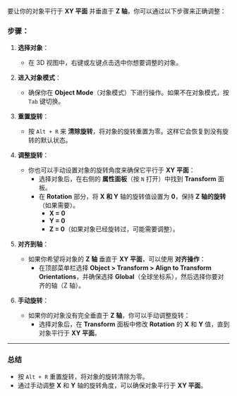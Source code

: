 

要让你的对象平行于 **XY 平面** 并垂直于 **Z 轴**，你可以通过以下步骤来正确调整：

### 步骤：

1. **选择对象**：
   - 在 3D 视图中，右键或左键点击选中你想要调整的对象。

2. **进入对象模式**：
   - 确保你在 **Object Mode**（对象模式）下进行操作。如果不在对象模式，按 `Tab` 键切换。

3. **重置旋转**：
   - 按 `Alt + R` 来 **清除旋转**，将对象的旋转重置为零。这样它会恢复到没有旋转的默认状态。

4. **调整旋转**：
   - 你也可以手动设置对象的旋转角度来确保它平行于 **XY 平面**：
     - 选择对象后，在右侧的 **属性面板**（按 `N` 打开）中找到 **Transform** 面板。
     - 在 **Rotation** 部分，将 **X 和 Y** 轴的旋转值设置为 **0**，保持 **Z 轴的旋转**（如果需要）。
       - **X = 0**
       - **Y = 0**
       - **Z = 0**（如果对象已经旋转过，可能需要调整）。

5. **对齐到轴**：
   - 如果你希望将对象的 **Z 轴** 垂直于 **XY 平面**，可以使用 **对齐操作**：
     - 在顶部菜单栏选择 **Object > Transform > Align to Transform Orientations**，并确保选择 **Global**（全球坐标系），然后选择你要对齐的轴（Z 轴）。

6. **手动旋转**：
   - 如果你的对象没有完全垂直于 **Z 轴**，你可以手动调整旋转：
     - 选择对象后，在 **Transform** 面板中修改 **Rotation** 的 **X** 和 **Y** 值，直到对象平行于 **XY 平面**。

---

### **总结**
- 按 `Alt + R` 重置旋转，将对象的旋转清除为零。
- 通过手动调整 **X** 和 **Y** 轴的旋转角度，可以确保对象平行于 **XY 平面**。
